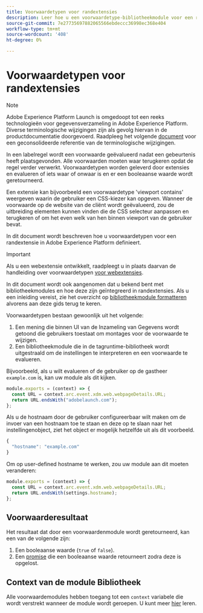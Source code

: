 ```yaml
---
title: Voorwaardetypen voor randextensies
description: Leer hoe u een voorwaardetype-bibliotheekmodule voor een randuitbreiding in Adobe Experience Platform definieert.
source-git-commit: 7e27735697882065566ebdeccc36998ec368e404
workflow-type: tm+mt
source-wordcount: '408'
ht-degree: 0%

---
```


# Voorwaardetypen voor randextensies

>[!NOTE]
>
> Adobe Experience Platform Launch is omgedoopt tot een reeks technologieën voor gegevensverzameling in Adobe Experience Platform. Diverse terminologische wijzigingen zijn als gevolg hiervan in de productdocumentatie doorgevoerd. Raadpleeg het volgende [document](../../term-updates.md) voor een geconsolideerde referentie van de terminologische wijzigingen.

In een labelregel wordt een voorwaarde geëvalueerd nadat een gebeurtenis heeft plaatsgevonden. Alle voorwaarden moeten waar terugkeren opdat de regel verder verwerkt. Voorwaardetypen worden geleverd door extensies en evalueren of iets waar of onwaar is en er een booleaanse waarde wordt geretourneerd.

Een extensie kan bijvoorbeeld een voorwaardetype &#39;viewport contains&#39; weergeven waarin de gebruiker een CSS-kiezer kan opgeven. Wanneer de voorwaarde op de website van de cliënt wordt geëvalueerd, zou de uitbreiding elementen kunnen vinden die de CSS selecteur aanpassen en terugkeren of om het even welk van hen binnen viewport van de gebruiker bevat.

In dit document wordt beschreven hoe u voorwaardetypen voor een randextensie in Adobe Experience Platform definieert.

>[!IMPORTANT]
>
>Als u een webextensie ontwikkelt, raadpleegt u in plaats daarvan de handleiding over voorwaardetypen [voor webextensies](../web/condition-types.md).
>
>In dit document wordt ook aangenomen dat u bekend bent met bibliotheekmodules en hoe deze zijn geïntegreerd in randextensies. Als u een inleiding vereist, zie het overzicht op [bibliotheekmodule formatteren](./format.md) alvorens aan deze gids terug te keren.

Voorwaardetypen bestaan gewoonlijk uit het volgende:

1. Een mening die binnen UI van de Inzameling van Gegevens wordt getoond die gebruikers toestaat om montages voor de voorwaarde te wijzigen.
2. Een bibliotheekmodule die in de tagruntime-bibliotheek wordt uitgestraald om de instellingen te interpreteren en een voorwaarde te evalueren.

Bijvoorbeeld, als u wilt evalueren of de gebruiker op de gastheer `example.com` is, kan uw module als dit kijken.

```js
module.exports = (context) => {
  const URL = context.arc.event.xdm.web.webpageDetails.URL;
  return URL.endsWith("adobelaunch.com");
};
```

Als u de hostnaam door de gebruiker configureerbaar wilt maken om de invoer van een hostnaam toe te staan en deze op te slaan naar het instellingenobject, ziet het object er mogelijk hetzelfde uit als dit voorbeeld.

```js
{
  "hostname": "example.com"
}
```

Om op user-defined hostname te werken, zou uw module aan dit moeten veranderen:

```js
module.exports = (context) => {
  const URL = context.arc.event.xdm.web.webpageDetails.URL;
  return URL.endsWith(settings.hostname);
};
```

## Voorwaarderesultaat

Het resultaat dat door een voorwaardenmodule wordt geretourneerd, kan een van de volgende zijn:

1. Een booleaanse waarde (`true` of `false`).
1. Een [promise](https://developer.mozilla.org/en-US/docs/Web/JavaScript/Reference/Global_Objects/Promise) die een booleaanse waarde retourneert zodra deze is opgelost.

## Context van de module Bibliotheek

Alle voorwaardemodules hebben toegang tot een `context` variabele die wordt verstrekt wanneer de module wordt geroepen. U kunt meer [hier](./context.md) leren.
